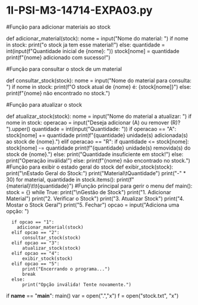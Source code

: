 
<h1>1I-PSI-M3-14714-EXPA03.py</h1>
#Função para adicionar materiais ao stock

def adicionar_material(stock):
  nome = input("Nome do material: ")
  if nome in stock:
      print("o stock ja tem esse material!")
  else:
      quantidade = int(input(f"Quantidade inicial de {nome}: "))
      stock[nome] = quantidade
      print(f"{nome} adicionado com sucesso!")


#Função para consultar o stock de um material

def consultar_stock(stock):
  nome = input("Nome do material para consulta: ")
  if nome in stock:
      print(f"O stock atual de {nome} é: {stock[nome]}")
  else:
      print(f"{nome} não encontrado no stock.")

#Função para atualizar o stock

def atualizar_stock(stock):
  nome = input("Nome do material a atualizar: ")
  if nome in stock:
      operacao = input("Deseja adicionar (A) ou remover (R)? ").upper()
      quantidade = int(input("Quantidade: "))
      if operacao == "A":
          stock[nome] += quantidade
          print(f"{quantidade} unidade(s) adicionada(s) ao stock de {nome}.")
      elif operacao == "R":
          if quantidade <= stock[nome]:
              stock[nome] -= quantidade
              print(f"{quantidade} unidade(s) removida(s) do stock de {nome}.")
          else:
              print("Quantidade insuficiente em stock!")
      else:
               print("Operação inválida!")
  else:
    print(f"{nome} não encontrado no stock.")
#Função para exibir o estado geral do stock
def exibir_stock(stock):
  print("\nEstado Geral do Stock:")
  print("Material\tQuantidade")
  print("-" * 30)
  for material, quantidade in stock.items():
      print(f"{material}\t\t{quantidade}")
#Função principal para gerir o menu
def main():
  stock = {}
  while True:
      print("\nGestão de Stock")
      print("1. Adicionar Material")
      print("2. Verificar o Stock")
      print("3. Atualizar Stock")
      print("4. Mostar o Stock Geral")
      print("5. Fechar")
      opcao = input("Adiciona uma opção: ")

      if opcao == "1":
        adicionar_material(stock)
      elif opcao == "2":
          consultar_stock(stock)
      elif opcao == "3":
          atualizar_stock(stock)
      elif opcao == "4":
          exibir_stock(stock)
      elif opcao == "5":
          print("Encerrando o programa...")
          break
      else:
          print("Opção inválida! Tente novamente.")

if __name__ == "__main__":
  main()
var = open("<stock>.<extension>","x")
f = open("stock.txt", "x")
